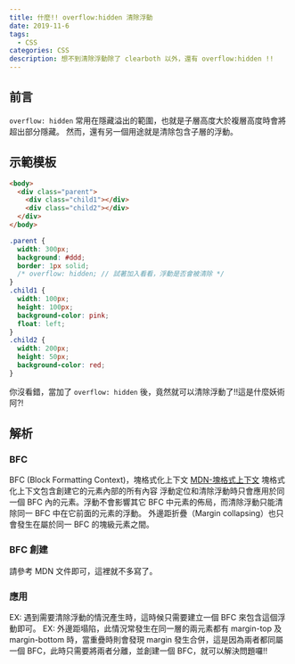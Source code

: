 ```yaml
---
title: 什麼!! overflow:hidden 清除浮動
date: 2019-11-6
tags: 
  - CSS
categories: CSS
description: 想不到清除浮動除了 clearboth 以外，還有 overflow:hidden !!
---
```

## 前言
`overflow: hidden` 常用在隱藏溢出的範圍，也就是子層高度大於複層高度時會將超出部分隱藏。
然而，還有另一個用途就是清除包含子層的浮動。

## 示範模板
``` html
<body>
  <div class="parent">
    <div class="child1"></div>
    <div class="child2"></div>
  </div>
</body>
```
``` css
.parent {
  width: 300px; 
  background: #ddd; 
  border: 1px solid;
  /* overflow: hidden; // 試著加入看看，浮動是否會被清除 */
} 
.child1 { 
  width: 100px; 
  height: 100px; 
  background-color: pink;
  float: left;
}
.child2 { 
  width: 200px; 
  height: 50px; 
  background-color: red;
}
```
你沒看錯，當加了 `overflow: hidden` 後，竟然就可以清除浮動了!!這是什麼妖術阿?!

## 解析
### BFC
BFC (Block Formatting Context)，塊格式化上下文
[MDN-塊格式上下文](https://developer.mozilla.org/zh-CN/docs/Web/Guide/CSS/Block_formatting_context)
塊格式化上下文包含創建它的元素內部的所有內容
浮動定位和清除浮動時只會應用於同一個 BFC 內的元素。浮動不會影響其它 BFC 中元素的佈局，而清除浮動只能清除同一 BFC 中在它前面的元素的浮動。
外邊距折疊（Margin collapsing）也只會發生在屬於同一 BFC 的塊級元素之間。
### BFC 創建
請參考 MDN 文件即可，這裡就不多寫了。
### 應用
EX: 遇到需要清除浮動的情況產生時，這時候只需要建立一個 BFC 來包含這個浮動即可。
EX: 外邊距塌陷，此情況常發生在同一層的兩元素都有 margin-top 及 margin-bottom 時，當重疊時則會發現 margin 發生合併，這是因為兩者都同屬一個 BFC，此時只需要將兩者分離，並創建一個 BFC，就可以解決問題囉!!

